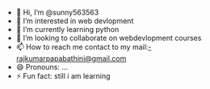 - 👋 Hi, I’m @sunny563563
- 👀 I’m interested in web devlopment
- 🌱 I’m currently learning python
- 💞️ I’m looking to collaborate on webdevlopment courses
- 📫 How to reach me contact to my mail:-rajkumarpapabathini@gmail.com
- 😄 Pronouns: ...
- ⚡ Fun fact: still i am learning

<!---
sunny563563/sunny563563 is a ✨ special ✨ repository because its `README.md` (this file) appears on your GitHub profile.
You can click the Preview link to take a look at your changes.
--->
